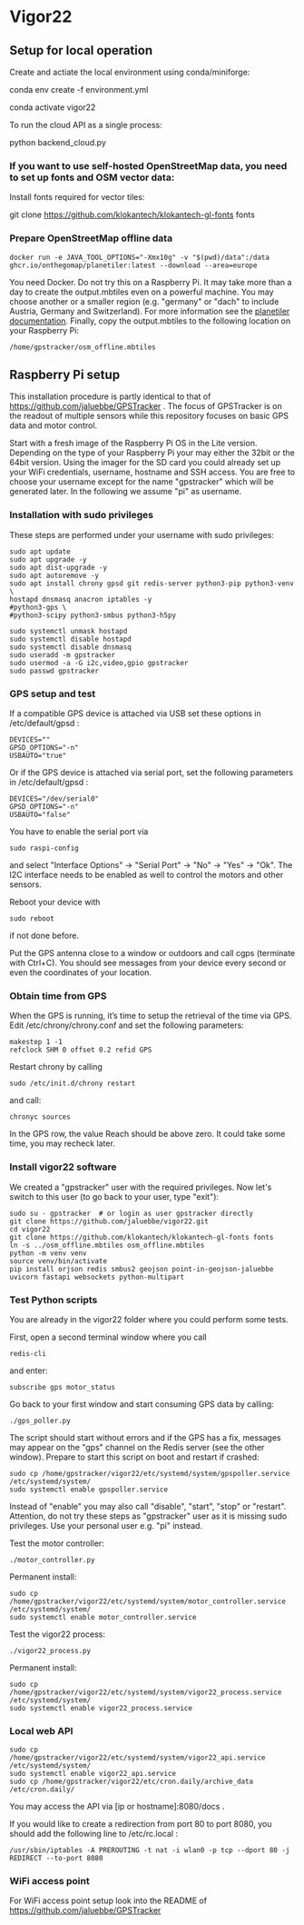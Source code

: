 # Vigor22
## Setup for local operation
Create and actiate the local environment using conda/miniforge:

conda env create -f environment.yml

conda activate vigor22

To run the cloud API as a single process:

python backend_cloud.py

### If you want to use self-hosted OpenStreetMap data, you need to set up fonts and OSM vector data:

Install fonts required for vector tiles:

git clone https://github.com/klokantech/klokantech-gl-fonts fonts

### Prepare OpenStreetMap offline data
```
docker run -e JAVA_TOOL_OPTIONS="-Xmx10g" -v "$(pwd)/data":/data ghcr.io/onthegomap/planetiler:latest --download --area=europe
```
You need Docker. Do not try this on a Raspberry Pi. It may take more than a day to create
the output.mbtiles even on a powerful machine. You may choose another or a
smaller region (e.g. "germany" or "dach" to include Austria, Germany and Switzerland).
For more information see the
[planetiler documentation](https://github.com/onthegomap/planetiler).
Finally, copy the output.mbtiles to the following location on your Raspberry Pi:
```
/home/gpstracker/osm_offline.mbtiles
```

## Raspberry Pi setup
This installation procedure is partly identical to that of https://github.com/jaluebbe/GPSTracker .
The focus of GPSTracker is on the readout of multiple sensors while this repository focuses on basic GPS data and motor control.


Start with a fresh image of the Raspberry Pi OS in the Lite version.
Depending on the type of your Raspberry Pi your may either the 32bit or the 64bit version.
Using the imager for the SD card you could already set up your WiFi credentials, username, hostname and SSH access.
You are free to choose your username except for the name "gpstracker" which will be generated later.
In the following we assume "pi" as username.

### Installation with sudo privileges
These steps are performed under your username with sudo privileges:
```
sudo apt update
sudo apt upgrade -y
sudo apt dist-upgrade -y
sudo apt autoremove -y
sudo apt install chrony gpsd git redis-server python3-pip python3-venv \
hostapd dnsmasq anacron iptables -y
#python3-gps \
#python3-scipy python3-smbus python3-h5py

sudo systemctl unmask hostapd
sudo systemctl disable hostapd
sudo systemctl disable dnsmasq
sudo useradd -m gpstracker
sudo usermod -a -G i2c,video,gpio gpstracker
sudo passwd gpstracker
```


### GPS setup and test
If a compatible GPS device is attached via USB set these options in /etc/default/gpsd :
```
DEVICES=""
GPSD_OPTIONS="-n"
USBAUTO="true"
```
Or if the GPS device is attached via serial port, set the following parameters in /etc/default/gpsd :
```
DEVICES="/dev/serial0"
GPSD_OPTIONS="-n"
USBAUTO="false"
```

You have to enable the serial port via
```
sudo raspi-config
```
and select "Interface Options" -> "Serial Port" -> "No" -> "Yes" -> "Ok".
The I2C interface needs to be enabled as well to control the motors and other sensors.

Reboot your device with
```
sudo reboot
```
if not done before.

Put the GPS antenna close to a window or outdoors and call cgps (terminate with Ctrl+C).
You should see messages from your device every second or even the coordinates of your location.

### Obtain time from GPS
When the GPS is running, it’s time to setup the retrieval of the time via GPS.
Edit /etc/chrony/chrony.conf and set the following parameters:
```
makestep 1 -1
refclock SHM 0 offset 0.2 refid GPS
```

Restart chrony by calling
```
sudo /etc/init.d/chrony restart
```
and call:
```
chronyc sources
```

In the GPS row, the value Reach should be above zero.
It could take some time, you may recheck later.

### Install vigor22 software
We created a "gpstracker" user with the required privileges.
Now let's switch to this user (to go back to your user, type "exit"):
```
sudo su - gpstracker  # or login as user gpstracker directly
git clone https://github.com/jaluebbe/vigor22.git
cd vigor22
git clone https://github.com/klokantech/klokantech-gl-fonts fonts
ln -s ../osm_offline.mbtiles osm_offline.mbtiles
python -m venv venv
source venv/bin/activate
pip install orjson redis smbus2 geojson point-in-geojson-jaluebbe uvicorn fastapi websockets python-multipart
```





### Test Python scripts
You are already in the vigor22 folder where you could perform some tests.

First, open a second terminal window where you call
```
redis-cli
```
and enter:
```
subscribe gps motor_status
```
Go back to your first window and start consuming GPS data by calling:
```
./gps_poller.py
```
The script should start without errors and if the GPS has a fix, messages may appear
on the "gps" channel on the Redis server (see the other window).
Prepare to start this script on boot and restart if crashed:
```
sudo cp /home/gpstracker/vigor22/etc/systemd/system/gpspoller.service /etc/systemd/system/
sudo systemctl enable gpspoller.service
```
Instead of "enable" you may also call "disable", "start", "stop" or "restart".
Attention, do not try these steps as "gpstracker" user as it is missing sudo privileges.
Use your personal user e.g. "pi" instead.

Test the motor controller:
```
./motor_controller.py
```
Permanent install:
```
sudo cp /home/gpstracker/vigor22/etc/systemd/system/motor_controller.service /etc/systemd/system/
sudo systemctl enable motor_controller.service
```

Test the vigor22 process:
```
./vigor22_process.py
```
Permanent install:
```
sudo cp /home/gpstracker/vigor22/etc/systemd/system/vigor22_process.service /etc/systemd/system/
sudo systemctl enable vigor22_process.service
```

### Local web API
```
sudo cp /home/gpstracker/vigor22/etc/systemd/system/vigor22_api.service /etc/systemd/system/
sudo systemctl enable vigor22_api.service
sudo cp /home/gpstracker/vigor22/etc/cron.daily/archive_data /etc/cron.daily/
```
You may access the API via [ip or hostname]:8080/docs .

If you would like to create a redirection from port 80 to port 8080,
you should add the following line to /etc/rc.local :
```
/usr/sbin/iptables -A PREROUTING -t nat -i wlan0 -p tcp --dport 80 -j REDIRECT --to-port 8080
```

### WiFi access point
For WiFi access point setup look into the README of https://github.com/jaluebbe/GPSTracker
